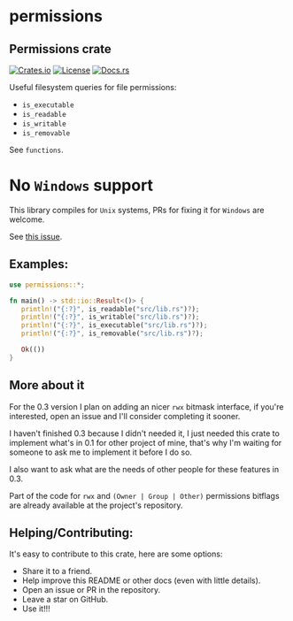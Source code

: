 # permissions

## Permissions crate
[![Crates.io](https://img.shields.io/crates/v/permissions.svg)](https://crates.io/crates/permissions)
[![License](https://img.shields.io/badge/license-MIT-blue.svg)](https://github.com/marcospb19/permissions/blob/main/LICENSE)
[![Docs.rs](https://docs.rs/permissions/badge.svg)](https://docs.rs/permissions)

Useful filesystem queries for file permissions:
- `is_executable`
- `is_readable`
- `is_writable`
- `is_removable`

See `functions`.

# No `Windows` support
This library compiles for `Unix` systems, PRs for fixing it for `Windows` are welcome.

See [this issue](https://github.com/marcospb19/permissions/issues/2).

## Examples:
```rust
use permissions::*;

fn main() -> std::io::Result<()> {
   println!("{:?}", is_readable("src/lib.rs")?);
   println!("{:?}", is_writable("src/lib.rs")?);
   println!("{:?}", is_executable("src/lib.rs")?);
   println!("{:?}", is_removable("src/lib.rs")?);

   Ok(())
}
```

## More about it
For the 0.3 version I plan on adding an nicer `rwx` bitmask interface, if
you're interested, open an issue and I'll consider completing it sooner.

I haven't finished 0.3 because I didn't needed it, I just needed this crate
to implement what's in 0.1 for other project of mine, that's why I'm waiting
for someone to ask me to implement it before I do so.

I also want to ask what are the needs of other people for these features in
0.3.

Part of the code for `rwx` and `(Owner | Group | Other)` permissions
bitflags are already available at the project's repository.

## Helping/Contributing:
It's easy to contribute to this crate, here are some options:

- Share it to a friend.
- Help improve this README or other docs (even with little details).
- Open an issue or PR in the repository.
- Leave a star on GitHub.
- Use it!!!
